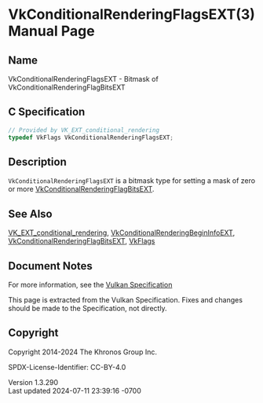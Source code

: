 # VkConditionalRenderingFlagsEXT(3) Manual Page

## Name

VkConditionalRenderingFlagsEXT - Bitmask of
VkConditionalRenderingFlagBitsEXT



## <a href="#_c_specification" class="anchor"></a>C Specification

``` c
// Provided by VK_EXT_conditional_rendering
typedef VkFlags VkConditionalRenderingFlagsEXT;
```

## <a href="#_description" class="anchor"></a>Description

`VkConditionalRenderingFlagsEXT` is a bitmask type for setting a mask of
zero or more
[VkConditionalRenderingFlagBitsEXT](https://registry.khronos.org/vulkan/specs/1.3-extensions/man/html/VkConditionalRenderingFlagBitsEXT.html).

## <a href="#_see_also" class="anchor"></a>See Also

[VK_EXT_conditional_rendering](https://registry.khronos.org/vulkan/specs/1.3-extensions/man/html/VK_EXT_conditional_rendering.html),
[VkConditionalRenderingBeginInfoEXT](https://registry.khronos.org/vulkan/specs/1.3-extensions/man/html/VkConditionalRenderingBeginInfoEXT.html),
[VkConditionalRenderingFlagBitsEXT](https://registry.khronos.org/vulkan/specs/1.3-extensions/man/html/VkConditionalRenderingFlagBitsEXT.html),
[VkFlags](https://registry.khronos.org/vulkan/specs/1.3-extensions/man/html/VkFlags.html)

## <a href="#_document_notes" class="anchor"></a>Document Notes

For more information, see the <a
href="https://registry.khronos.org/vulkan/specs/1.3-extensions/html/vkspec.html#VkConditionalRenderingFlagsEXT"
target="_blank" rel="noopener">Vulkan Specification</a>

This page is extracted from the Vulkan Specification. Fixes and changes
should be made to the Specification, not directly.

## <a href="#_copyright" class="anchor"></a>Copyright

Copyright 2014-2024 The Khronos Group Inc.

SPDX-License-Identifier: CC-BY-4.0

Version 1.3.290  
Last updated 2024-07-11 23:39:16 -0700
